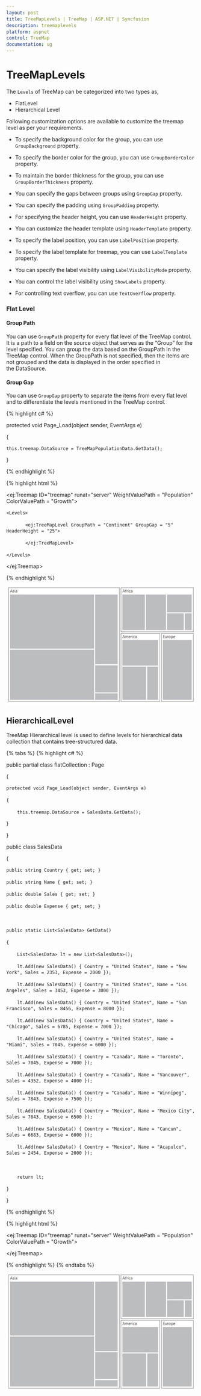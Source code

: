 ```yaml
---
layout: post
title: TreeMapLevels | TreeMap | ASP.NET | Syncfusion
description: treemaplevels
platform: aspnet
control: TreeMap
documentation: ug
---
```


# TreeMapLevels

The `Levels` of TreeMap can be categorized into two types as,

* FlatLevel
* Hierarchical Level

Following customization options are available to customize the treemap level as per your requirements.

* To specify the background color for the group, you can use `GroupBackground` property.

* To specify the border color for the group, you can use `GroupBorderColor` property.

* To maintain the border thickness for the group, you can use `GroupBorderThickness` property.

* You can specify the gaps between groups using `GroupGap` property.

* You can specify the padding using `GroupPadding` property.

* For specifying the header height, you can use `HeaderHeight` property.

* You can customize the header template using `HeaderTemplate` property.

* To specify the label position, you can use `LabelPosition` property.

* To specify the label template for treemap, you can use `LabelTemplate` property.

* You can specify the label visibility using `LabelVisibilityMode` property.

* You can control the label visibility using `ShowLabels` property.

* For controlling text overflow, you can use `TextOverflow` property.

### Flat Level

#### Group Path

You can use `GroupPath` property for every flat level of the TreeMap control. It is a path to a field on the source object that serves as the “Group” for the level specified. You can group the data based on the GroupPath in the TreeMap control. When the GroupPath is not specified, then the items are not grouped and the data is displayed in the order specified in the DataSource.

#### Group Gap

You can use `GroupGap` property to separate the items from every flat level and to differentiate the levels mentioned in the TreeMap control.

{% highlight c# %}


protected void Page_Load(object sender, EventArgs e)

{

    this.treemap.DataSource = TreeMapPopulationData.GetData();

}

{% endhighlight %}

{% highlight html %}

<ej:Treemap ID="treemap" runat="server" WeightValuePath = "Population" ColorValuePath = "Growth">

    <Levels>

           <ej:TreeMapLevel GroupPath = "Continent" GroupGap = "5" HeaderHeight = "25">

           </ej:TreeMapLevel>

    </Levels>

</ej:Treemap>

{% endhighlight %}

![](TreeMapLevels_images/TreeMapLevels_img1.png)


## HierarchicalLevel

TreeMap Hierarchical level is used to define levels for hierarchical data collection that contains tree-structured data.

{% tabs %}
{% highlight c# %}

public partial class flatCollection : Page

{

    protected void Page_Load(object sender, EventArgs e)

    {

        this.treemap.DataSource = SalesData.GetData();

   }

}



public class SalesData

{

    public string Country { get; set; }

    public string Name { get; set; }

    public double Sales { get; set; }

    public double Expense { get; set; }



    public static List<SalesData> GetData()

    {

        List<SalesData> lt = new List<SalesData>();

        lt.Add(new SalesData() { Country = "United States", Name = "New York", Sales = 2353, Expense = 2000 });

        lt.Add(new SalesData() { Country = "United States", Name = "Los Angeles", Sales = 3453, Expense = 3000 });

        lt.Add(new SalesData() { Country = "United States", Name = "San Francisco", Sales = 8456, Expense = 8000 });

        lt.Add(new SalesData() { Country = "United States", Name = "Chicago", Sales = 6785, Expense = 7000 });

        lt.Add(new SalesData() { Country = "United States", Name = "Miami", Sales = 7045, Expense = 6000 });

        lt.Add(new SalesData() { Country = "Canada", Name = "Toronto", Sales = 7045, Expense = 7000 });

        lt.Add(new SalesData() { Country = "Canada", Name = "Vancouver", Sales = 4352, Expense = 4000 });

        lt.Add(new SalesData() { Country = "Canada", Name = "Winnipeg", Sales = 7843, Expense = 7500 });

        lt.Add(new SalesData() { Country = "Mexico", Name = "Mexico City", Sales = 7843, Expense = 6500 });

        lt.Add(new SalesData() { Country = "Mexico", Name = "Cancun", Sales = 6683, Expense = 6000 });

        lt.Add(new SalesData() { Country = "Mexico", Name = "Acapulco", Sales = 2454, Expense = 2000 });



        return lt;

    }

}

{% endhighlight %}

{% highlight html %}

<ej:Treemap ID="treemap" runat="server" WeightValuePath = "Population" ColorValuePath = "Growth">

</ej:Treemap>       

{% endhighlight %}
{% endtabs %}

![](TreeMapLevels_images/TreeMapLevels_img2.png) 